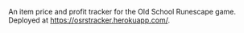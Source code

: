 An item price and profit tracker for the Old School Runescape game. Deployed at https://osrstracker.herokuapp.com/.